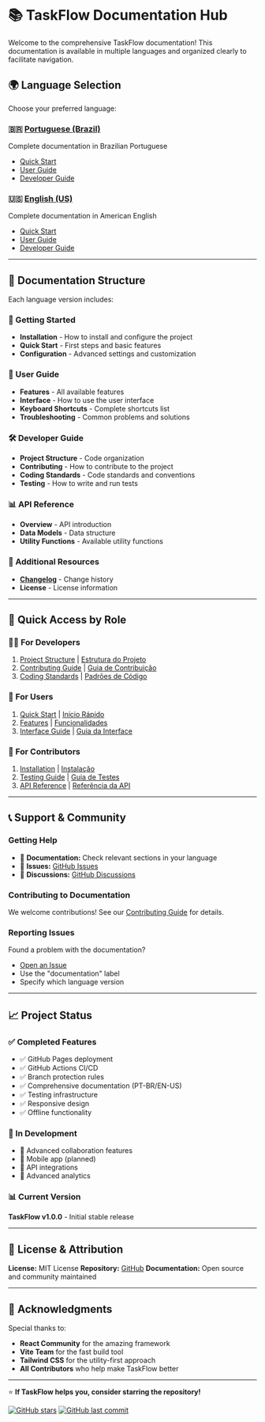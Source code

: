 # 📚 TaskFlow Documentation Hub

Welcome to the comprehensive TaskFlow documentation! This documentation is available in multiple languages and organized clearly to facilitate navigation.

## 🌍 Language Selection

Choose your preferred language:

### 🇧🇷 [Portuguese (Brazil)](pt-br/)
Complete documentation in Brazilian Portuguese
- [Quick Start](pt-br/getting-started/quick-start.md)
- [User Guide](pt-br/user-guide/features.md)
- [Developer Guide](pt-br/developer/project-structure.md)

### 🇺🇸 [English (US)](en-us/)
Complete documentation in American English
- [Quick Start](en-us/getting-started/quick-start.md)
- [User Guide](en-us/user-guide/features.md)
- [Developer Guide](en-us/developer/project-structure.md)


---

## 📖 Documentation Structure

Each language version includes:

### 🚀 Getting Started
- **Installation** - How to install and configure the project
- **Quick Start** - First steps and basic features
- **Configuration** - Advanced settings and customization

### 👥 User Guide
- **Features** - All available features
- **Interface** - How to use the user interface
- **Keyboard Shortcuts** - Complete shortcuts list
- **Troubleshooting** - Common problems and solutions

### 🛠️ Developer Guide
- **Project Structure** - Code organization
- **Contributing** - How to contribute to the project
- **Coding Standards** - Code standards and conventions
- **Testing** - How to write and run tests

### 📊 API Reference
- **Overview** - API introduction
- **Data Models** - Data structure
- **Utility Functions** - Available utility functions

### 📝 Additional Resources
- [**Changelog**](changelog/changelog.md) - Change history
- **License** - License information

---

## 🎯 Quick Access by Role

### 👨‍💻 For Developers
1. [Project Structure](en-us/developer/project-structure.md) | [Estrutura do Projeto](pt-br/developer/project-structure.md)
2. [Contributing Guide](en-us/developer/contributing.md) | [Guia de Contribuição](pt-br/developer/contributing.md)
3. [Coding Standards](en-us/developer/coding-standards.md) | [Padrões de Código](pt-br/developer/coding-standards.md)

### 👤 For Users
1. [Quick Start](en-us/getting-started/quick-start.md) | [Início Rápido](pt-br/getting-started/quick-start.md)
2. [Features](en-us/user-guide/features.md) | [Funcionalidades](pt-br/user-guide/features.md)
3. [Interface Guide](en-us/user-guide/interface.md) | [Guia da Interface](pt-br/user-guide/interface.md)

### 🔧 For Contributors
1. [Installation](en-us/getting-started/installation.md) | [Instalação](pt-br/getting-started/installation.md)
2. [Testing Guide](en-us/developer/testing.md) | [Guia de Testes](pt-br/developer/testing.md)
3. [API Reference](en-us/api/overview.md) | [Referência da API](pt-br/api/overview.md)

---

## 📞 Support & Community

### Getting Help
- 📖 **Documentation:** Check relevant sections in your language
- 🐛 **Issues:** [GitHub Issues](https://github.com/ohugods/TaskFlow/issues)
- 💬 **Discussions:** [GitHub Discussions](https://github.com/ohugods/TaskFlow/discussions)

### Contributing to Documentation
We welcome contributions! See our [Contributing Guide](en-us/developer/contributing.md) for details.

### Reporting Issues
Found a problem with the documentation?
- [Open an Issue](https://github.com/ohugods/TaskFlow/issues/new?labels=documentation)
- Use the "documentation" label
- Specify which language version

---

## 📈 Project Status

### ✅ Completed Features
- ✅ GitHub Pages deployment
- ✅ GitHub Actions CI/CD
- ✅ Branch protection rules
- ✅ Comprehensive documentation (PT-BR/EN-US)
- ✅ Testing infrastructure
- ✅ Responsive design
- ✅ Offline functionality

### 🚧 In Development
- 🔄 Advanced collaboration features
- 🔄 Mobile app (planned)
- 🔄 API integrations
- 🔄 Advanced analytics

### 📊 Current Version
**TaskFlow v1.0.0** - Initial stable release

---

## 📄 License & Attribution

**License:** MIT License
**Repository:** [GitHub](https://github.com/ohugods/TaskFlow)
**Documentation:** Open source and community maintained

---

## 🌟 Acknowledgments

Special thanks to:
- **React Community** for the amazing framework
- **Vite Team** for the fast build tool
- **Tailwind CSS** for the utility-first approach
- **All Contributors** who help make TaskFlow better

---

⭐ **If TaskFlow helps you, consider starring the repository!**

[![GitHub stars](https://img.shields.io/github/stars/ohugods/TaskFlow?style=social)](https://github.com/ohugods/TaskFlow)
[![GitHub last commit](https://img.shields.io/github/last-commit/ohugods/TaskFlow)](https://github.com/ohugods/TaskFlow)

